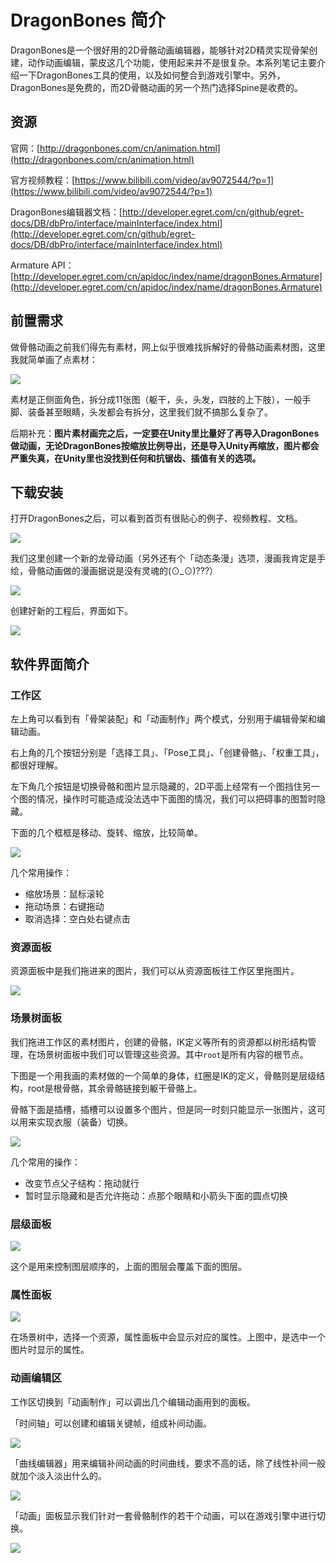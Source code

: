 # DragonBones 简介

DragonBones是一个很好用的2D骨骼动画编辑器，能够针对2D精灵实现骨架创建，动作动画编辑，蒙皮这几个功能，使用起来并不是很复杂。本系列笔记主要介绍一下DragonBones工具的使用，以及如何整合到游戏引擎中。另外，DragonBones是免费的，而2D骨骼动画的另一个热门选择Spine是收费的。

## 资源

官网：[http://dragonbones.com/cn/animation.html](http://dragonbones.com/cn/animation.html)

官方视频教程：[https://www.bilibili.com/video/av9072544/?p=1](https://www.bilibili.com/video/av9072544/?p=1)

DragonBones编辑器文档：[http://developer.egret.com/cn/github/egret-docs/DB/dbPro/interface/mainInterface/index.html](http://developer.egret.com/cn/github/egret-docs/DB/dbPro/interface/mainInterface/index.html)

Armature API：[http://developer.egret.com/cn/apidoc/index/name/dragonBones.Armature](http://developer.egret.com/cn/apidoc/index/name/dragonBones.Armature)

## 前置需求

做骨骼动画之前我们得先有素材，网上似乎很难找拆解好的骨骼动画素材图，这里我就简单画了点素材：

![](res/4.png)

素材是正侧面角色，拆分成11张图（躯干，头，头发，四肢的上下肢），一般手脚、装备甚至眼睛，头发都会有拆分，这里我们就不搞那么复杂了。

后期补充：**图片素材画完之后，一定要在Unity里比量好了再导入DragonBones做动画，无论DragonBones按缩放比例导出，还是导入Unity再缩放，图片都会严重失真，在Unity里也没找到任何和抗锯齿、插值有关的选项。**

## 下载安装

打开DragonBones之后，可以看到首页有很贴心的例子、视频教程、文档。

![](res/1.png)

我们这里创建一个新的龙骨动画（另外还有个「动态条漫」选项，漫画我肯定是手绘，骨骼动画做的漫画据说是没有灵魂的(⊙_⊙)???）

![](res/2.png)

创建好新的工程后，界面如下。

![](res/3.png)

## 软件界面简介

### 工作区

左上角可以看到有「骨架装配」和「动画制作」两个模式，分别用于编辑骨架和编辑动画。

右上角的几个按钮分别是「选择工具」、「Pose工具」、「创建骨骼」、「权重工具」，都很好理解。

左下角几个按钮是切换骨骼和图片显示隐藏的，2D平面上经常有一个图挡住另一个图的情况，操作时可能造成没法选中下面图的情况，我们可以把碍事的图暂时隐藏。

下面的几个框框是移动、旋转、缩放，比较简单。

![](res/6.png)

几个常用操作：

* 缩放场景：鼠标滚轮
* 拖动场景：右键拖动
* 取消选择：空白处右键点击

### 资源面板

资源面板中是我们拖进来的图片，我们可以从资源面板往工作区里拖图片。

![](res/12.png)

### 场景树面板

我们拖进工作区的素材图片，创建的骨骼，IK定义等所有的资源都以树形结构管理，在场景树面板中我们可以管理这些资源。其中`root`是所有内容的根节点。

下图是一个用我画的素材做的一个简单的身体，红圈是IK的定义，骨骼则是层级结构，root是根骨骼，其余骨骼链接到躯干骨骼上。

骨骼下面是插槽，插槽可以设置多个图片，但是同一时刻只能显示一张图片，这可以用来实现衣服（装备）切换。

![](res/5.png)

几个常用的操作：

* 改变节点父子结构：拖动就行
* 暂时显示隐藏和是否允许拖动：点那个眼睛和小箭头下面的圆点切换

### 层级面板

![](res/7.png)

这个是用来控制图层顺序的，上面的图层会覆盖下面的图层。

### 属性面板

![](res/8.png)

在场景树中，选择一个资源，属性面板中会显示对应的属性。上图中，是选中一个图片时显示的属性。

### 动画编辑区

工作区切换到「动画制作」可以调出几个编辑动画用到的面板。

「时间轴」可以创建和编辑关键帧，组成补间动画。

![](res/9.png)

「曲线编辑器」用来编辑补间动画的时间曲线，要求不高的话，除了线性补间一般就加个淡入淡出什么的。

![](res/10.png)

「动画」面板显示我们针对一套骨骼制作的若干个动画，可以在游戏引擎中进行切换。

![](res/11.png)
